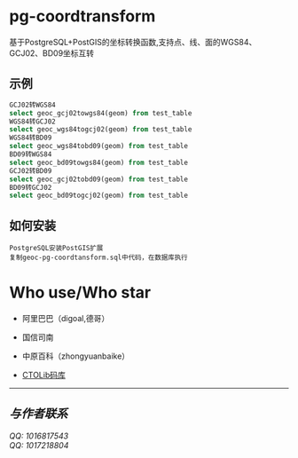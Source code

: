# pg-coordtransform
基于PostgreSQL+PostGIS的坐标转换函数,支持点、线、面的WGS84、GCJ02、BD09坐标互转

## 示例
```sql
GCJ02转WGS84
select geoc_gcj02towgs84(geom) from test_table
WGS84转GCJ02
select geoc_wgs84togcj02(geom) from test_table
WGS84转BD09
select geoc_wgs84tobd09(geom) from test_table
BD09转WGS84
select geoc_bd09towgs84(geom) from test_table
GCJ02转BD09
select geoc_gcj02tobd09(geom) from test_table
BD09转GCJ02
select geoc_bd09togcj02(geom) from test_table
```

## 如何安装
```
PostgreSQL安装PostGIS扩展
复制geoc-pg-coordtansform.sql中代码，在数据库执行

```
# Who use/Who star

- 阿里巴巴（digoal,德哥）

- 国信司南

- 中原百科（zhongyuanbaike）

- [CTOLib码库](https://javascript.ctolib.com/geocompass-pg-coordtransform.html)

---
## *与作者联系*
*QQ: 1016817543* </br>
*QQ: 1017218804*

